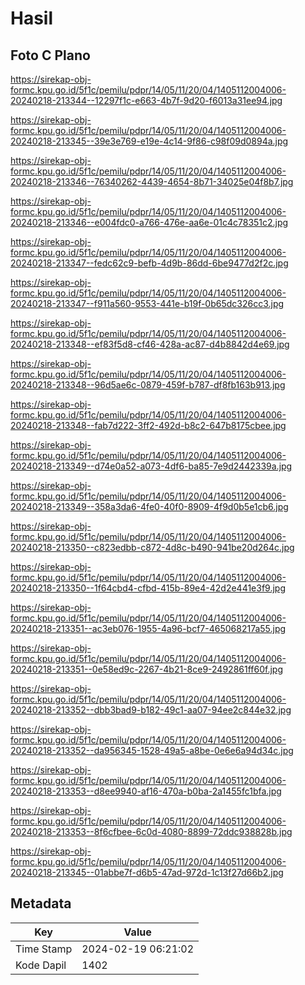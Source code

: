 # Hasil

## Foto C Plano

https://sirekap-obj-formc.kpu.go.id/5f1c/pemilu/pdpr/14/05/11/20/04/1405112004006-20240218-213344--12297f1c-e663-4b7f-9d20-f6013a31ee94.jpg

https://sirekap-obj-formc.kpu.go.id/5f1c/pemilu/pdpr/14/05/11/20/04/1405112004006-20240218-213345--39e3e769-e19e-4c14-9f86-c98f09d0894a.jpg

https://sirekap-obj-formc.kpu.go.id/5f1c/pemilu/pdpr/14/05/11/20/04/1405112004006-20240218-213346--76340262-4439-4654-8b71-34025e04f8b7.jpg

https://sirekap-obj-formc.kpu.go.id/5f1c/pemilu/pdpr/14/05/11/20/04/1405112004006-20240218-213346--e004fdc0-a766-476e-aa6e-01c4c78351c2.jpg

https://sirekap-obj-formc.kpu.go.id/5f1c/pemilu/pdpr/14/05/11/20/04/1405112004006-20240218-213347--fedc62c9-befb-4d9b-86dd-6be9477d2f2c.jpg

https://sirekap-obj-formc.kpu.go.id/5f1c/pemilu/pdpr/14/05/11/20/04/1405112004006-20240218-213347--f911a560-9553-441e-b19f-0b65dc326cc3.jpg

https://sirekap-obj-formc.kpu.go.id/5f1c/pemilu/pdpr/14/05/11/20/04/1405112004006-20240218-213348--ef83f5d8-cf46-428a-ac87-d4b8842d4e69.jpg

https://sirekap-obj-formc.kpu.go.id/5f1c/pemilu/pdpr/14/05/11/20/04/1405112004006-20240218-213348--96d5ae6c-0879-459f-b787-df8fb163b913.jpg

https://sirekap-obj-formc.kpu.go.id/5f1c/pemilu/pdpr/14/05/11/20/04/1405112004006-20240218-213348--fab7d222-3ff2-492d-b8c2-647b8175cbee.jpg

https://sirekap-obj-formc.kpu.go.id/5f1c/pemilu/pdpr/14/05/11/20/04/1405112004006-20240218-213349--d74e0a52-a073-4df6-ba85-7e9d2442339a.jpg

https://sirekap-obj-formc.kpu.go.id/5f1c/pemilu/pdpr/14/05/11/20/04/1405112004006-20240218-213349--358a3da6-4fe0-40f0-8909-4f9d0b5e1cb6.jpg

https://sirekap-obj-formc.kpu.go.id/5f1c/pemilu/pdpr/14/05/11/20/04/1405112004006-20240218-213350--c823edbb-c872-4d8c-b490-941be20d264c.jpg

https://sirekap-obj-formc.kpu.go.id/5f1c/pemilu/pdpr/14/05/11/20/04/1405112004006-20240218-213350--1f64cbd4-cfbd-415b-89e4-42d2e441e3f9.jpg

https://sirekap-obj-formc.kpu.go.id/5f1c/pemilu/pdpr/14/05/11/20/04/1405112004006-20240218-213351--ac3eb076-1955-4a96-bcf7-465068217a55.jpg

https://sirekap-obj-formc.kpu.go.id/5f1c/pemilu/pdpr/14/05/11/20/04/1405112004006-20240218-213351--0e58ed9c-2267-4b21-8ce9-2492861ff60f.jpg

https://sirekap-obj-formc.kpu.go.id/5f1c/pemilu/pdpr/14/05/11/20/04/1405112004006-20240218-213352--dbb3bad9-b182-49c1-aa07-94ee2c844e32.jpg

https://sirekap-obj-formc.kpu.go.id/5f1c/pemilu/pdpr/14/05/11/20/04/1405112004006-20240218-213352--da956345-1528-49a5-a8be-0e6e6a94d34c.jpg

https://sirekap-obj-formc.kpu.go.id/5f1c/pemilu/pdpr/14/05/11/20/04/1405112004006-20240218-213353--d8ee9940-af16-470a-b0ba-2a1455fc1bfa.jpg

https://sirekap-obj-formc.kpu.go.id/5f1c/pemilu/pdpr/14/05/11/20/04/1405112004006-20240218-213353--8f6cfbee-6c0d-4080-8899-72ddc938828b.jpg

https://sirekap-obj-formc.kpu.go.id/5f1c/pemilu/pdpr/14/05/11/20/04/1405112004006-20240218-213345--01abbe7f-d6b5-47ad-972d-1c13f27d66b2.jpg


## Metadata

| Key        | Value               |
| ---------- | ------------------- |
| Time Stamp | 2024-02-19 06:21:02 |
| Kode Dapil | 1402                |



